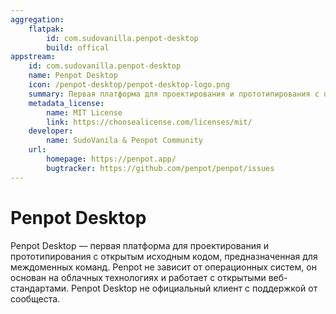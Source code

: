 ```yaml
---
aggregation:
    flatpak:
        id: com.sudovanilla.penpot-desktop
        build: offical
appstream:
    id: com.sudovanilla.penpot-desktop
    name: Penpot Desktop
    icon: /penpot-desktop/penpot-desktop-logo.png
    summary: Первая платформа для проектирования и прототипирования с открытым исходным кодом, предназначенная для междоменных команд.
    metadata_license:
        name: MIT License
        link: https://choosealicense.com/licenses/mit/
    developer:
        name: SudoVanila & Penpot Community
    url:
        homepage: https://penpot.app/
        bugtracker: https://github.com/penpot/penpot/issues
---
```




# Penpot Desktop

Penpot Desktop — первая платформа для проектирования и прототипирования с открытым исходным кодом, предназначенная для междоменных команд. Penpot не зависит от операционных систем, он основан на облачных технологиях и работает с открытыми веб-стандартами. Penpot Desktop не официальный клиент с поддержкой от сообщеста.

<!--@include: @apps/_parts/install/content-flatpak.md-->
